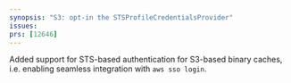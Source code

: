 ```yaml
---
synopsis: "S3: opt-in the STSProfileCredentialsProvider"
issues:
prs: [12646]
---
```


Added support for STS-based authentication for S3-based binary caches, i.e. enabling seamless integration with `aws sso login`.
